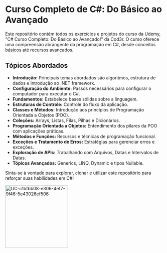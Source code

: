 # Curso Completo de C#: Do Básico ao Avançado

Este repositório contém todos os exercícios e projetos do curso da Udemy, "C# Curso Completo: Do Básico ao Avançado!" da Cod3r. O curso oferece uma compreensão abrangente da programação em C#, desde conceitos básicos até recursos avançados.

## Tópicos Abordados

- **Introdução:** Principais temas abordados são algoritmos, estrutura de dados e introdução ao .NET framework.
- **Configuração do Ambiente:** Passos necessários para configurar o computador para executar o C#.
- **Fundamentos:** Estabelece bases sólidas sobre a linguagem.
- **Estruturas de Controle:** Controle do fluxo da aplicação.
- **Classes e Métodos:** Introdução aos princípios de Programação Orientada a Objetos (POO).
- **Coleções:** Arrays, Listas, Filas, Pilhas e Dicionários.
- **Programação Orientada a Objetos:** Entendimento dos pilares da POO com aplicações práticas.
- **Métodos e Funções:** Recursos e técnicas de programação funcional.
- **Exceções e Tratamento de Erros:** Estratégias para gerenciar erros e exceções.
- **Exploração de APIs:** Trabalhando com Arquivos, Datas e Intervalos de Datas.
- **Tópicos Avançados:** Generics, LINQ, Dynamic e tipos Nullable.

Sinta-se à vontade para explorar, clonar e utilizar este repositório para reforçar suas habilidades em C#!

<img src="https://github.com/user-attachments/assets/e58d89e2-9fa8-4a09-ba0d-aac15c53f214" alt="UC-c1bfbb08-e306-4ef7-9f46-5e43026ef506" width="200"/>


